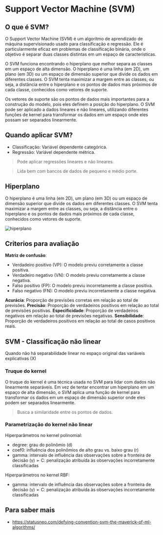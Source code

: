 # Support Vector Machine (SVM)

## O que é SVM?

O Support Vector Machine (SVM) é um algoritmo de aprendizado de máquina supervisionado usado para classificação e regressão. Ele é particularmente eficaz em problemas de classificação binária, onde o objetivo é separar duas classes distintas em um espaço de características.

O SVM funciona encontrando o hiperplano que melhor separa as classes em um espaço de alta dimensão. O hiperplano é uma linha (em 2D), um plano (em 3D) ou um espaço de dimensão superior que divide os dados em diferentes classes. O SVM tenta maximizar a margem entre as classes, ou seja, a distância entre o hiperplano e os pontos de dados mais próximos de cada classe, conhecidos como vetores de suporte.

Os vetores de suporte são os pontos de dados mais importantes para a construção do modelo, pois eles definem a posição do hiperplano. O SVM pode ser aplicado a dados lineares e não lineares, utilizando diferentes funções de kernel para transformar os dados em um espaço onde eles possam ser separados linearmente.

## Quando aplicar SVM?

- Classificação: Variável dependente categórica.
- Regressão: Variável dependente métrica.

> Pode aplicar regressões lineares e não lineares.

> Lida bem com bancos de dados de pequeno e médio porte.

## Hiperplano

O hiperplano é uma linha (em 2D), um plano (em 3D) ou um espaço de dimensão superior que divide os dados em diferentes classes. O SVM tenta maximizar a margem entre as classes, ou seja, a distância entre o hiperplano e os pontos de dados mais próximos de cada classe, conhecidos como vetores de suporte.

![hiperplano](https://statusneo.com/wp-content/uploads/2023/08/SVM_3-1.png)


## Criterios para avaliação

**Matriz de confusão**:

- Verdadeiro positivo (VP): O modelo previu corretamente a classe positiva.
- Verdadeiro negativo (VN): O modelo previu corretamente a classe negativa.
- Falso positivo (FP): O modelo previu incorretamente a classe positiva.
- Falso negativo (FN): O modelo previu incorretamente a classe negativa.
  
**Acurácia**: Proporção de previsões corretas em relação ao total de previsões.
**Precisão**: Proporção de verdadeiros positivos em relação ao total de previsões positivas.
**Especificidade**: Proporção de verdadeiros negativos em relação ao total de previsões negativas.
**Sensibilidade**: Proporção de verdadeiros positivos em relação ao total de casos positivos reais.

## SVM - Classificação não linear

Quando não há separabilidade linear no espaço original das variáveis explicativas (X)

### Truque do kernel

O truque do kernel é uma técnica usada no SVM para lidar com dados não linearmente separáveis. Em vez de tentar encontrar um hiperplano em um espaço de alta dimensão, o SVM aplica uma função de kernel para transformar os dados em um espaço de dimensão superior onde eles podem ser separados linearmente.

> Busca a similaridade entre os pontos de dados.

### Parametrização do kernel não linear

Hiperparâmetros no kernel polinomial:

- degree: grau do polinômio (d)
- coef0: influência dos polinômios de alto grau vs. baixo grau (r)
- gamma: intervalo de influência das observações sobre a fronteira de decisão (γ) ➢ C: penalização atribuída às observações incorretamente classificadas


Hiperparâmetros no kernel RBF:

- gamma: intervalo de influência das observações sobre a fronteira de decisão (γ) ➢ C: penalização atribuída às observações incorretamente classificadas


## Para saber mais

- https://statusneo.com/defying-convention-svm-the-maverick-of-ml-algorithms/

